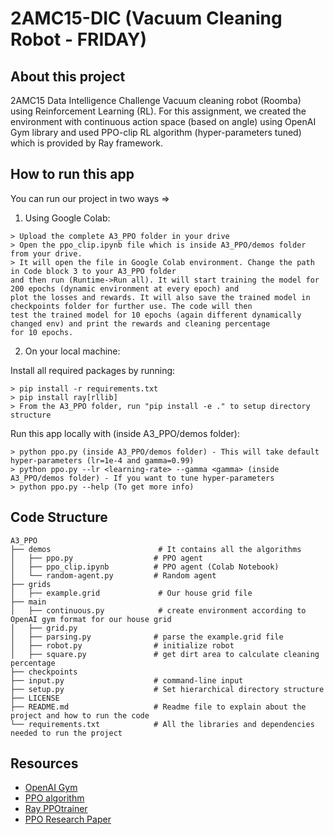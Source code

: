 # 2AMC15-DIC (Vacuum Cleaning Robot - FRIDAY)

## About this project
2AMC15 Data Intelligence Challenge Vacuum cleaning robot (Roomba) using Reinforcement Learning (RL). For this assignment, we 
created the environment with continuous action space (based on angle) using OpenAI Gym library and used PPO-clip RL algorithm
(hyper-parameters tuned) which is provided by Ray framework.

## How to run this app
You can run our project in two ways =>

1) Using Google Colab:
```
> Upload the complete A3_PPO folder in your drive
> Open the ppo_clip.ipynb file which is inside A3_PPO/demos folder from your drive.
> It will open the file in Google Colab environment. Change the path in Code block 3 to your A3_PPO folder
and then run (Runtime->Run all). It will start training the model for 200 epochs (dynamic environment at every epoch) and 
plot the losses and rewards. It will also save the trained model in checkpoints folder for further use. The code will then 
test the trained model for 10 epochs (again different dynamically changed env) and print the rewards and cleaning percentage
for 10 epochs.
```

2) On your local machine:

Install all required packages by running:
```
> pip install -r requirements.txt
> pip install ray[rllib]
> From the A3_PPO folder, run "pip install -e ." to setup directory structure
```

Run this app locally with (inside A3_PPO/demos folder):
```
> python ppo.py (inside A3_PPO/demos folder) - This will take default hyper-parameters (lr=1e-4 and gamma=0.99)
> python ppo.py --lr <learning-rate> --gamma <gamma> (inside A3_PPO/demos folder) - If you want to tune hyper-parameters
> python ppo.py --help (To get more info)
```

## Code Structure

    A3_PPO
    ├── demos                        # It contains all the algorithms
    │   ├── ppo.py                  # PPO agent
    │   ├── ppo_clip.ipynb          # PPO agent (Colab Notebook)
    │   └── random-agent.py         # Random agent
    ├── grids                      
    │   ├── example.grid             # Our house grid file
    ├── main                        
    │   ├── continuous.py            # create environment according to OpenAI gym format for our house grid
    │   ├── grid.py                  
    │   ├── parsing.py              # parse the example.grid file
    │   ├── robot.py                # initialize robot
    │   ├── square.py               # get dirt area to calculate cleaning percentage
    ├── checkpoints
    ├── input.py                    # command-line input
    ├── setup.py                    # Set hierarchical directory structure
    ├── LICENSE                    
    ├── README.md                   # Readme file to explain about the project and how to run the code
    └── requirements.txt            # All the libraries and dependencies needed to run the project

## Resources

* [OpenAI Gym](https://www.gymlibrary.ml/content/environment_creation/)
* [PPO algorithm](https://spinningup.openai.com/en/latest/algorithms/ppo.html)
* [Ray PPOtrainer](https://docs.ray.io/en/latest/rllib/rllib-algorithms.html#proximal-policy-optimization-ppo)
* [PPO Research Paper](https://arxiv.org/abs/1707.06347)
